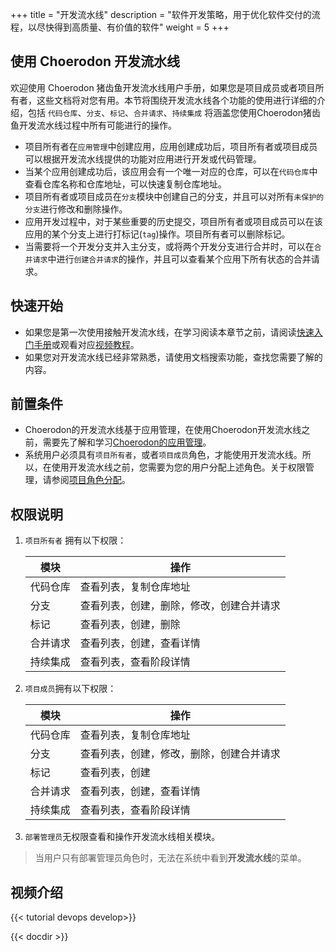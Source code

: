 ﻿+++
title = "开发流水线"
description = "软件开发策略，用于优化软件交付的流程，以尽快得到高质量、有价值的软件"
weight = 5
+++

## 使用 Choerodon 开发流水线

欢迎使用 Choerodon 猪齿鱼开发流水线用户手册，如果您是项目成员或者项目所有者，这些文档将对您有用。本节将围绕开发流水线各个功能的使用进行详细的介绍，包括 `代码仓库`、`分支`、`标记`、`合并请求`、`持续集成` 将涵盖您使用Choerodon猪齿鱼开发流水线过程中所有可能进行的操作。

- 项目所有者在`应用管理`中创建应用，应用创建成功后，项目所有者或项目成员可以根据开发流水线提供的功能对应用进行开发或代码管理。
- 当某个应用创建成功后，该应用会有一个唯一对应的仓库，可以在`代码仓库`中查看仓库名称和仓库地址，可以快速复制仓库地址。
- 项目所有者或项目成员在`分支`模块中创建自己的分支，并且可以对所有`未保护的分支`进行修改和删除操作。
- 应用开发过程中，对于某些重要的历史提交，项目所有者或项目成员可以在该应用的某个分支上进行打标记(`tag`)操作。项目所有者可以删除标记。
- 当需要将一个开发分支并入主分支，或将两个开发分支进行合并时，可以在`合并请求`中进行`创建合并请求`的操作，并且可以查看某个应用下所有状态的合并请求。

## 快速开始

 - 如果您是第一次使用接触开发流水线，在学习阅读本章节之前，请阅读[快速入门手册](../../quick-start/agile/)或观看对应[视频教程](../../quick-start/video-tutorial/)。
 - 如果您对开发流水线已经非常熟悉，请使用文档搜索功能，查找您需要了解的内容。

## 前置条件

 - Choerodon的开发流水线基于应用管理，在使用Choerodon开发流水线之前，需要先了解和学习[Choerodon的应用管理](../application-management)。
 - 系统用户必须具有`项目所有者`，或者`项目成员`角色，才能使用开发流水线。所以，在使用开发流水线之前，您需要为您的用户分配上述角色。关于权限管理，请参阅[项目角色分配](.././system-configuration/project/role-assignment/)。

## 权限说明

1. `项目所有者` 拥有以下权限：

    模块|操作
    |---|---|
    代码仓库|查看列表，复制仓库地址
    分支|查看列表，创建，删除，修改，创建合并请求
    标记|查看列表，创建，删除
    合并请求|查看列表，创建，查看详情
    持续集成|查看列表，查看阶段详情

2. `项目成员`拥有以下权限：

    模块|操作
    |---|---|
    代码仓库|查看列表，复制仓库地址
    分支|查看列表，创建，修改，删除，创建合并请求
    标记|查看列表，创建
    合并请求|查看列表，创建，查看详情
    持续集成|查看列表，查看阶段详情

3. `部署管理员`无权限查看和操作开发流水线相关模块。

<blockquote class="note">
  当用户只有部署管理员角色时，无法在系统中看到<b>开发流水线</b>的菜单。
</blockquote>

## 视频介绍

{{< tutorial devops develop>}}

{{< docdir >}}
